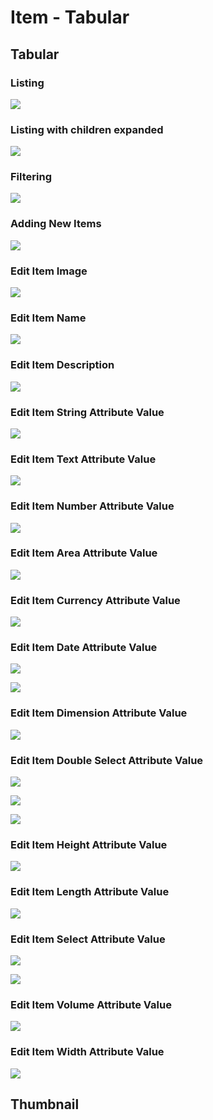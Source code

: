 # Item - Tabular

## Tabular

### Listing

![](../.gitbook/assets/item-tabular-list.png)

### Listing with children expanded



![](../.gitbook/assets/item-tabular-list-with-children.png)

### Filtering

![](../.gitbook/assets/item-tabular-filter.png)

### Adding New Items

![](../.gitbook/assets/item-tabular-add-item.png)

### Edit Item Image

![](../.gitbook/assets/item-tabular-edit-item-image.png)

### Edit Item Name

![](../.gitbook/assets/item-tabular-edit-item-name.png)

### Edit Item Description

![](../.gitbook/assets/item-tabular-edit-item-description.png)

### Edit Item String Attribute Value

![](../.gitbook/assets/item-tabular-edit-attribute-string.png)

### Edit Item Text Attribute Value

![](../.gitbook/assets/item-tabular-edit-attribute-text.png)

### Edit Item Number Attribute Value

![](../.gitbook/assets/item-tabular-edit-attribute-number.png)

### Edit Item Area Attribute Value

![](../.gitbook/assets/item-tabular-edit-attribute-area.png)

### Edit Item Currency Attribute Value

![](../.gitbook/assets/item-tabular-edit-attribute-currency.png)

### Edit Item Date Attribute Value

![](../.gitbook/assets/item-tabular-edit-attribute-date-1.png)

![](../.gitbook/assets/item-tabular-edit-attribute-date-2.png)

### Edit Item Dimension Attribute Value

![](../.gitbook/assets/item-tabular-edit-attribute-dimension.png)

### Edit Item Double Select Attribute Value

![](../.gitbook/assets/item-tabular-edit-attribute-double-select-1.png)

![](../.gitbook/assets/item-tabular-edit-attribute-doubleselect-2.png)

![](../.gitbook/assets/item-tabular-edit-attribute-doubleselect-3.png)

### Edit Item Height Attribute Value

![](../.gitbook/assets/item-tabular-edit-attribute-height.png)

### Edit Item Length Attribute Value

![](../.gitbook/assets/item-tabular-edit-attribute-length.png)

### Edit Item Select Attribute Value

![](../.gitbook/assets/item-tabular-edit-attribute-select-1.png)

![](../.gitbook/assets/item-tabular-edit-attribute-select-2.png)

### Edit Item Volume Attribute Value

![](../.gitbook/assets/item-tabular-edit-attribute-volume.png)

### Edit Item Width Attribute Value

![](../.gitbook/assets/item-tabular-edit-attribute-width.png)

## Thumbnail



